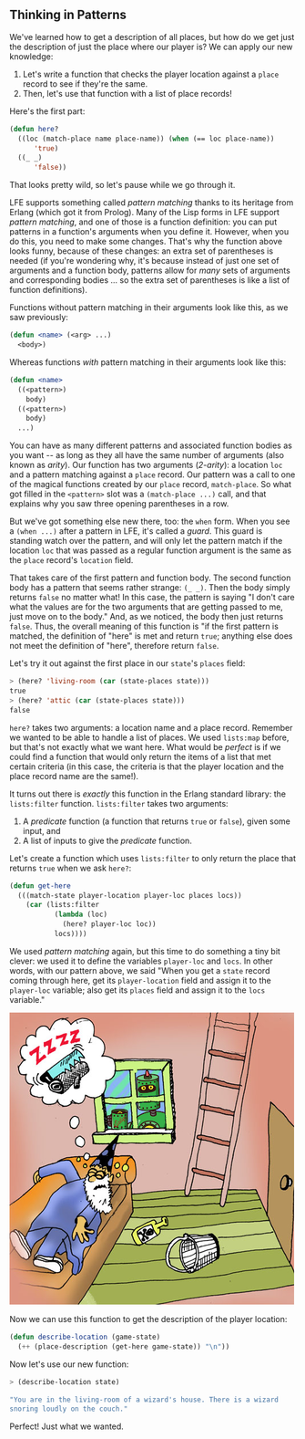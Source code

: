 ## Thinking in Patterns

We've learned how to get a description of all places, but how do we get just the description of just the place where our player is? We can apply our new knowledge:

1. Let's write a function that checks the player location against a ``place`` record to see if they're the same.
1. Then, let's use that function with a list of place records!

Here's the first part:

```lisp
(defun here?
  ((loc (match-place name place-name)) (when (== loc place-name))
      'true)
  ((_ _)
      'false))
```

That looks pretty wild, so let's pause while we go through it.

LFE supports something called *pattern matching* thanks to its heritage from Erlang (which got it from Prolog). Many of the Lisp forms in LFE support *pattern matching*, and one of those is a function definition: you can put patterns in a function's arguments when you define it. However, when you do this, you need to make some changes. That's why the function above looks funny, because of these changes: an extra set of parentheses is needed (if you're wondering why, it's because instead of just one set of arguments and a function body, patterns allow for *many* sets of arguments and corresponding bodies ... so the extra set of parentheses is like a list of function definitions).

Functions without pattern matching in their arguments look like this, as we saw previously:

```lisp
(defun <name> (<arg> ...)
  <body>)
```

Whereas functions *with* pattern matching in their arguments look like this:

```lisp
(defun <name>
  ((<pattern>)
    body)
  ((<pattern>)
    body)
  ...)
```

You can have as many different patterns and associated function bodies as you want -- as long as they all have the same number of arguments (also known as *arity*). Our function has two arguments (*2-arity*): a location ``loc`` and a pattern matching against a ``place`` record. Our pattern was a call to one of the magical functions created by our ``place`` record, ``match-place``. So what got filled in the ``<pattern>`` slot was a ``(match-place ...)`` call, and that explains why you saw three opening parentheses in a row.

But we've got something else new there, too: the ``when`` form. When you see a ``(when ...)`` after a pattern in LFE, it's called a *guard*. This guard is standing watch over the pattern, and will only let the pattern match if the location ``loc`` that was passed as a regular function argument is the same as the ``place`` record's ``location`` field.

That takes care of the first pattern and function body. The second function body has a pattern that seems rather strange: ``(_ _)``. Then the body simply returns ``false`` no matter what! In this case, the pattern is saying "I don't care what the values are for the two arguments that are getting passed to me, just move on to the body." And, as we noticed, the body then just returns ``false``. Thus, the overall meaning of this function is "if the first pattern is matched, the definition of "here" is met and return ``true``; anything else does not meet the definition of "here", therefore return ``false``.

Let's try it out against the first place in our ``state``'s ``places`` field:

```lisp
> (here? 'living-room (car (state-places state)))
true
> (here? 'attic (car (state-places state)))
false
```

``here?`` takes two arguments: a location name and a place record. Remember we wanted to be able to handle a list of places. We used ``lists:map`` before, but that's not exactly what we want here. What would be *perfect* is if we could find a function that would only return the items of a list that met certain criteria (in this case, the criteria is that the player location and the place record name are the same!).

It turns out there is *exactly* this function in the Erlang standard library: the ``lists:filter`` function. ``lists:filter`` takes two arguments:

1. A *predicate* function (a function that returns ``true`` or ``false``), given some input, and
1. A list of inputs to give the *predicate* function.

Let's create a function which uses ``lists:filter`` to only return the place that returns ``true`` when we ask ``here?``:

```lisp
(defun get-here
  (((match-state player-location player-loc places locs))
    (car (lists:filter
           (lambda (loc)
             (here? player-loc loc))
           locs))))
```

We used *pattern matching* again, but this time to do something a tiny bit clever: we used it to define the variables ``player-loc`` and ``locs``. In other words, with our pattern above, we said "When you get a ``state`` record coming through here, get its ``player-location`` field and assign it to the ``player-loc`` variable; also get its ``places`` field and assign it to the ``locs`` variable."

![](../images/living_room.jpg)

Now we can use this function to get the description of the player location:

```lisp
(defun describe-location (game-state)
  (++ (place-description (get-here game-state)) "\n"))
```

Now let's use our new function:

```lisp
> (describe-location state)
```
```lisp
"You are in the living-room of a wizard's house. There is a wizard 
snoring loudly on the couch."
```

Perfect! Just what we wanted.
